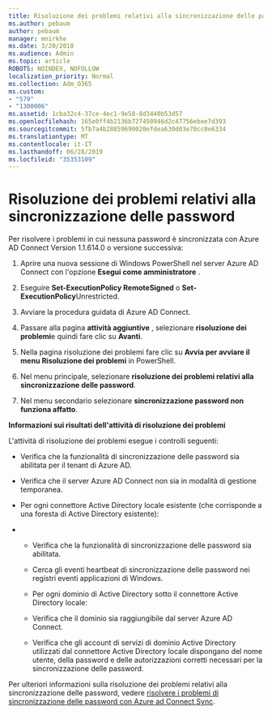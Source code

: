 ```yaml
---
title: Risoluzione dei problemi relativi alla sincronizzazione delle password
ms.author: pebaum
author: pebaum
manager: mnirkhe
ms.date: 3/20/2018
ms.audience: Admin
ms.topic: article
ROBOTS: NOINDEX, NOFOLLOW
localization_priority: Normal
ms.collection: Adm_O365
ms.custom:
- "579"
- "1300006"
ms.assetid: 1cba32c4-37ce-4ec1-9e58-8d3440b53d57
ms.openlocfilehash: 165e0ff4b2136b727450946d2c47756ebee7d393
ms.sourcegitcommit: 5fb7a4b28859690020efdea630d03e70cc0e6334
ms.translationtype: MT
ms.contentlocale: it-IT
ms.lasthandoff: 06/28/2019
ms.locfileid: "35353109"
---
```

# <a name="troubleshoot-password-synchronization"></a>Risoluzione dei problemi relativi alla sincronizzazione delle password

Per risolvere i problemi in cui nessuna password è sincronizzata con Azure AD Connect Version 1.1.614.0 o versione successiva:
  
1. Aprire una nuova sessione di Windows PowerShell nel server Azure AD Connect con l'opzione **Esegui come amministratore** .

2. Eseguire **Set-ExecutionPolicy RemoteSigned** o **Set-ExecutionPolicy**Unrestricted.

3. Avviare la procedura guidata di Azure AD Connect.

4. Passare alla pagina **attività aggiuntive** , selezionare **risoluzione dei problemi**e quindi fare clic su **Avanti**.

5. Nella pagina risoluzione dei problemi fare clic su **Avvia per avviare il menu Risoluzione dei problemi** in PowerShell.

6. Nel menu principale, selezionare **risoluzione dei problemi relativi alla sincronizzazione delle password**.

7. Nel menu secondario selezionare **sincronizzazione password non funziona affatto**.

**Informazioni sui risultati dell'attività di risoluzione dei problemi**
  
L'attività di risoluzione dei problemi esegue i controlli seguenti:
  
- Verifica che la funzionalità di sincronizzazione delle password sia abilitata per il tenant di Azure AD.

- Verifica che il server Azure AD Connect non sia in modalità di gestione temporanea.

- Per ogni connettore Active Directory locale esistente (che corrisponde a una foresta di Active Directory esistente):

- 
  - Verifica che la funzionalità di sincronizzazione delle password sia abilitata.

  - Cerca gli eventi heartbeat di sincronizzazione delle password nei registri eventi applicazioni di Windows.

  - Per ogni dominio di Active Directory sotto il connettore Active Directory locale:

  - Verifica che il dominio sia raggiungibile dal server Azure AD Connect.

  - Verifica che gli account di servizi di dominio Active Directory utilizzati dal connettore Active Directory locale dispongano del nome utente, della password e delle autorizzazioni corretti necessari per la sincronizzazione delle password.

Per ulteriori informazioni sulla risoluzione dei problemi relativi alla sincronizzazione delle password, vedere [risolvere i problemi di sincronizzazione delle password con Azure ad Connect Sync](https://docs.microsoft.com/azure/active-directory/connect/active-directory-aadconnectsync-troubleshoot-password-synchronization).
  